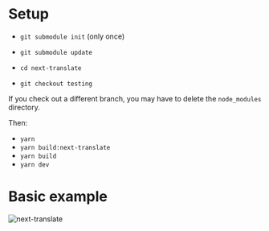 # Setup

* `git submodule init` (only once)

* `git submodule update`
* `cd next-translate`
* `git checkout testing`

If you check out a different branch, you may have to delete the `node_modules` directory.

Then:

* `yarn`
* `yarn build:next-translate`
* `yarn build`
* `yarn dev`

# Basic example

![next-translate](../../images/translation-prerendered.gif 'Translations in prerendered pages')
